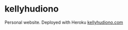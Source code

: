 # kellyhudiono
Personal website. Deployed with Heroku [kellyhudiono.com](https://kellyhudiono.herokuapp.com/)
